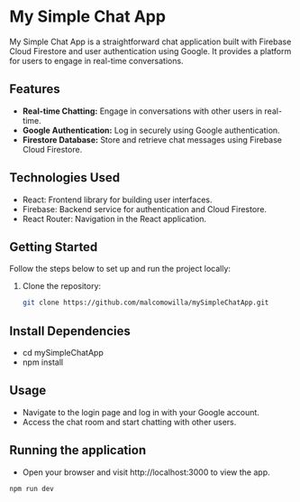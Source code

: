 # My Simple Chat App

My Simple Chat App is a straightforward chat application built with Firebase Cloud Firestore and user authentication using Google. It provides a platform for users to engage in real-time conversations.

## Features

- **Real-time Chatting:** Engage in conversations with other users in real-time.
- **Google Authentication:** Log in securely using Google authentication.
- **Firestore Database:** Store and retrieve chat messages using Firebase Cloud Firestore.

## Technologies Used

- React: Frontend library for building user interfaces.
- Firebase: Backend service for authentication and Cloud Firestore.
- React Router: Navigation in the React application.

## Getting Started

Follow the steps below to set up and run the project locally:

1. Clone the repository:

   ```bash
   git clone https://github.com/malcomowilla/mySimpleChatApp.git

## Install Dependencies

- cd mySimpleChatApp
- npm install

## Usage
- Navigate to the login page and log in with your Google account.
- Access the chat room and start chatting with other users.

## Running the application
- Open your browser and visit http://localhost:3000 to view the app.


```bash
npm run dev
```















